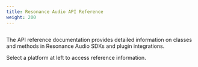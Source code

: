 ```yaml
---
title: Resonance Audio API Reference
weight: 200
---
```


<img srcset="/images/hero_images/RA_Reference.png 2x">


The API reference documentation provides detailed information on classes and
methods in Resonance Audio SDKs and plugin integrations.

Select a platform at left to access reference information.



